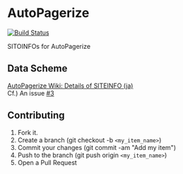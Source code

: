# AutoPagerize

[![Build Status](https://travis-ci.org/wedata/AutoPagerize.png?branch=master)](https://travis-ci.org/wedata/AutoPagerize)

SITOINFOs for AutoPagerize

## Data Scheme

[AutoPagerize Wiki: Details of SITEINFO (ja)](http://autopagerize.jottit.com/details_of_siteinfo_%28ja%29)  
Cf.) An issue [#3](https://github.com/wedata/AutoPagerize/issues/3#issuecomment-30013637)

## Contributing

1. Fork it.
1. Create a branch (git checkout -b `<my_item_name>`)
1. Commit your changes (git commit -am "Add my item")
1. Push to the branch (git push origin `<my_item_name>`)
1. Open a Pull Request
